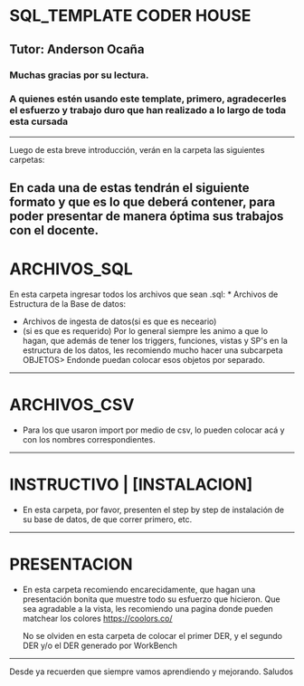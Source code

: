 # SQL_TEMPLATE CODER HOUSE

## Tutor: Anderson Ocaña

### Muchas gracias por su lectura.

### A quienes estén usando este template, primero, agradecerles el esfuerzo y trabajo duro que han realizado a lo largo de toda esta cursada
---
Luego de esta breve introducción, verán en la carpeta las siguientes carpetas:

En cada una de estas tendrán el siguiente formato y que es lo que deberá contener, para poder presentar de manera óptima sus trabajos con el docente. 
---

# ARCHIVOS_SQL
En esta carpeta ingresar todos los archivos que sean .sql:
	* Archivos de Estructura de la Base de datos:
  * Archivos de ingesta de datos(si es que es neceario)	
  * (si es que es requerido) Por lo general siempre les animo	a que lo hagan, que además de tener los triggers, funciones, vistas y SP's en la estructura de los datos, les recomiendo mucho hacer una subcarpeta OBJETOS> Endonde puedan colocar esos objetos por 
	separado.

---


# ARCHIVOS_CSV
* Para los que usaron import por medio de csv, lo pueden colocar acá y con los nombres correspondientes.
  
--- 


# INSTRUCTIVO  | [INSTALACION]

* En esta carpeta, por favor, presenten el step by step de instalación de su base de datos, de que correr primero, etc.

---

# PRESENTACION

* En esta carpeta recomiendo encarecidamente, que hagan una presentación bonita que muestre todo su esfuerzo que hicieron. 
  Que sea agradable a la vista, les recomiendo una pagina donde pueden matchear los colores
  https://coolors.co/
  
  No se olviden en esta carpeta de colocar el primer DER, y el segundo DER y/o el DER generado por WorkBench

--- 

Desde ya recuerden que siempre vamos aprendiendo y mejorando. 
Saludos
